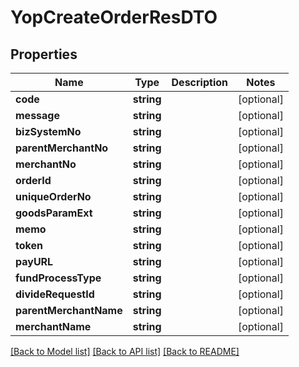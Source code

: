 # YopCreateOrderResDTO

## Properties
Name | Type | Description | Notes
------------ | ------------- | ------------- | -------------
**code** | **string** |  | [optional] 
**message** | **string** |  | [optional] 
**bizSystemNo** | **string** |  | [optional] 
**parentMerchantNo** | **string** |  | [optional] 
**merchantNo** | **string** |  | [optional] 
**orderId** | **string** |  | [optional] 
**uniqueOrderNo** | **string** |  | [optional] 
**goodsParamExt** | **string** |  | [optional] 
**memo** | **string** |  | [optional] 
**token** | **string** |  | [optional] 
**payURL** | **string** |  | [optional] 
**fundProcessType** | **string** |  | [optional] 
**divideRequestId** | **string** |  | [optional] 
**parentMerchantName** | **string** |  | [optional] 
**merchantName** | **string** |  | [optional] 

[[Back to Model list]](../README.md#documentation-for-models) [[Back to API list]](../README.md#documentation-for-api-endpoints) [[Back to README]](../README.md)


